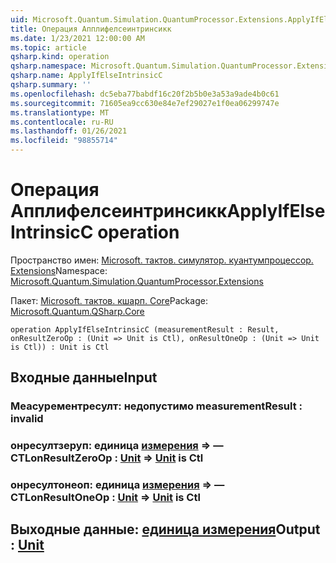 ```yaml
---
uid: Microsoft.Quantum.Simulation.QuantumProcessor.Extensions.ApplyIfElseIntrinsicC
title: Операция Апплифелсеинтринсикк
ms.date: 1/23/2021 12:00:00 AM
ms.topic: article
qsharp.kind: operation
qsharp.namespace: Microsoft.Quantum.Simulation.QuantumProcessor.Extensions
qsharp.name: ApplyIfElseIntrinsicC
qsharp.summary: ''
ms.openlocfilehash: dc5eba77babdf16c20f2b5b0e3a53a9ade4b0c61
ms.sourcegitcommit: 71605ea9cc630e84e7ef29027e1f0ea06299747e
ms.translationtype: MT
ms.contentlocale: ru-RU
ms.lasthandoff: 01/26/2021
ms.locfileid: "98855714"
---
```

# <a name="applyifelseintrinsicc-operation"></a><span data-ttu-id="a207e-102">Операция Апплифелсеинтринсикк</span><span class="sxs-lookup"><span data-stu-id="a207e-102">ApplyIfElseIntrinsicC operation</span></span>

<span data-ttu-id="a207e-103">Пространство имен: [Microsoft. тактов. симулятор. куантумпроцессор. Extensions](xref:Microsoft.Quantum.Simulation.QuantumProcessor.Extensions)</span><span class="sxs-lookup"><span data-stu-id="a207e-103">Namespace: [Microsoft.Quantum.Simulation.QuantumProcessor.Extensions](xref:Microsoft.Quantum.Simulation.QuantumProcessor.Extensions)</span></span>

<span data-ttu-id="a207e-104">Пакет: [Microsoft. тактов. кшарп. Core](https://nuget.org/packages/Microsoft.Quantum.QSharp.Core)</span><span class="sxs-lookup"><span data-stu-id="a207e-104">Package: [Microsoft.Quantum.QSharp.Core](https://nuget.org/packages/Microsoft.Quantum.QSharp.Core)</span></span>




```qsharp
operation ApplyIfElseIntrinsicC (measurementResult : Result, onResultZeroOp : (Unit => Unit is Ctl), onResultOneOp : (Unit => Unit is Ctl)) : Unit is Ctl
```


## <a name="input"></a><span data-ttu-id="a207e-105">Входные данные</span><span class="sxs-lookup"><span data-stu-id="a207e-105">Input</span></span>

### <a name="measurementresult--__invalidresult__"></a><span data-ttu-id="a207e-106">Меасурементресулт: __недопустимо <Result>__</span><span class="sxs-lookup"><span data-stu-id="a207e-106">measurementResult : __invalid<Result>__</span></span>




### <a name="onresultzeroop--unit--unit--is-ctl"></a><span data-ttu-id="a207e-107">онресултзеруп: единица [измерения](xref:microsoft.quantum.lang-ref.unit) => [](xref:microsoft.quantum.lang-ref.unit) — CTL</span><span class="sxs-lookup"><span data-stu-id="a207e-107">onResultZeroOp : [Unit](xref:microsoft.quantum.lang-ref.unit) => [Unit](xref:microsoft.quantum.lang-ref.unit)  is Ctl</span></span>




### <a name="onresultoneop--unit--unit--is-ctl"></a><span data-ttu-id="a207e-108">онресултонеоп: единица [измерения](xref:microsoft.quantum.lang-ref.unit) => [](xref:microsoft.quantum.lang-ref.unit) — CTL</span><span class="sxs-lookup"><span data-stu-id="a207e-108">onResultOneOp : [Unit](xref:microsoft.quantum.lang-ref.unit) => [Unit](xref:microsoft.quantum.lang-ref.unit)  is Ctl</span></span>





## <a name="output--unit"></a><span data-ttu-id="a207e-109">Выходные данные: [единица измерения](xref:microsoft.quantum.lang-ref.unit)</span><span class="sxs-lookup"><span data-stu-id="a207e-109">Output : [Unit](xref:microsoft.quantum.lang-ref.unit)</span></span>

